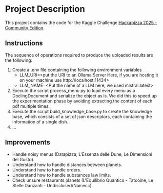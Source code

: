 # Project Description

This project contains the code for the Kaggle Challenge [Hackapizza 2025 - Community Edition](https://www.kaggle.com/competitions/hackapizza-2025-community).

## Instructions 

The sequence of operations required to produce the uploaded results are the following:

1. Create a .env file containing the following environment variables
   * LLM_URI=<put the URI to an Ollama Server Here, if you are hosting it on your machine use http://localhost:11434>
   * LLM_NAME=<Put the name of a LLM here, we used mistral:latest>
2. Execute the script process_menu.py to load every menu as a DoclingDocument and serialize the object as is. We did 
   this to speed up the experimentation phase by avoiding extracting the content of each pdf multiple times.
3. Execute the script build_knowledge_base.py to create the knowledge base, which consists of a set of json 
   descriptors, each containing the information of a single dish.
4. ...

## Improvements

* Handle noisy menus (Datapizza, L'Essenza delle Dune, Le Dimensioni del Gusto).
* Understand how to handle distances between planets.
* Understand how to handle orders.
* Understand how to handle substances law limits.
* Check unsure restaurants planets (L'Equilibrio Quantico - Tatooine, Le Stelle Danzanti - Undisclosed/Namecc)